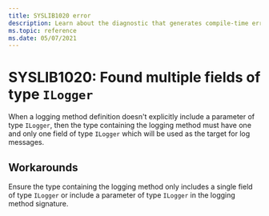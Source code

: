 ```yaml
---
title: SYSLIB1020 error
description: Learn about the diagnostic that generates compile-time error SYSLIB1020.
ms.topic: reference
ms.date: 05/07/2021
---
```

# SYSLIB1020: Found multiple fields of type `ILogger`

When a logging method definition doesn't explicitly include a parameter of type `ILogger`, then the type containing the logging method must have one and only one field of type `ILogger` which will be used as the target for log messages.

## Workarounds

Ensure the type containing the logging method only includes a single field of type `ILogger` or include a parameter of type `ILogger` in the logging method signature.